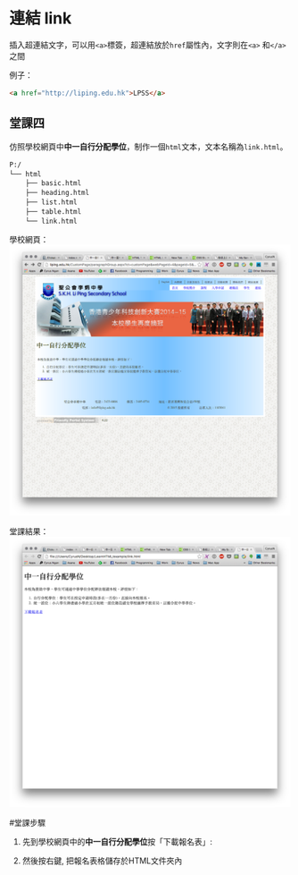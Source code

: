 # 連結 link

插入超連結文字，可以用`<a>`標簽，超連結放於`href`屬性內，文字則在`<a>` 和`</a>`之間

例子：

``` html
<a href="http://liping.edu.hk">LPSS</a>
```

## 堂課四

仿照學校網頁中**中一自行分配學位**，制作一個`html`文本，文本名稱為`link.html`。

``` txt
P:/
└── html
    ├── basic.html
    ├── heading.html
    ├── list.html
    ├── table.html
    └── link.html
```

學校網頁：
![link01](./image/link01.png)

堂課結果：
![link02](./image/link02.png)

#堂課步驟
1. 先到學校網頁中的**中一自行分配學位**按「下載報名表」:


2. 然後按右鍵, 把報名表格儲存於HTML文件夾內